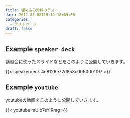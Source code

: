 ```yaml
---
title: 埋め込み資料のテスト
date: 2011-05-08T19:19:18+09:00
categories:
  - テストページ
draft: false
---
```


## Example `speaker deck`
講習会に使ったスライドなどをこのように公開していきます。

{{< speakerdeck 4e8126e72d853c0060001f97 >}}

## Example `youtube`
youtubeの動画をこのように公開していきます。

{{< youtube mUlb7eYiRmg >}}

